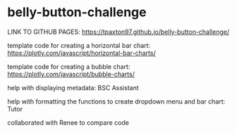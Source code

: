 # belly-button-challenge

LINK TO GITHUB PAGES: https://tpaxton97.github.io/belly-button-challenge/

template code for creating a horizontal bar chart: https://plotly.com/javascript/horizontal-bar-charts/

template code for creating a bubble chart: https://plotly.com/javascript/bubble-charts/

help with displaying metadata: BSC Assistant

help with formatting the functions to create dropdown menu and bar chart: Tutor

collaborated with Renee to compare code
